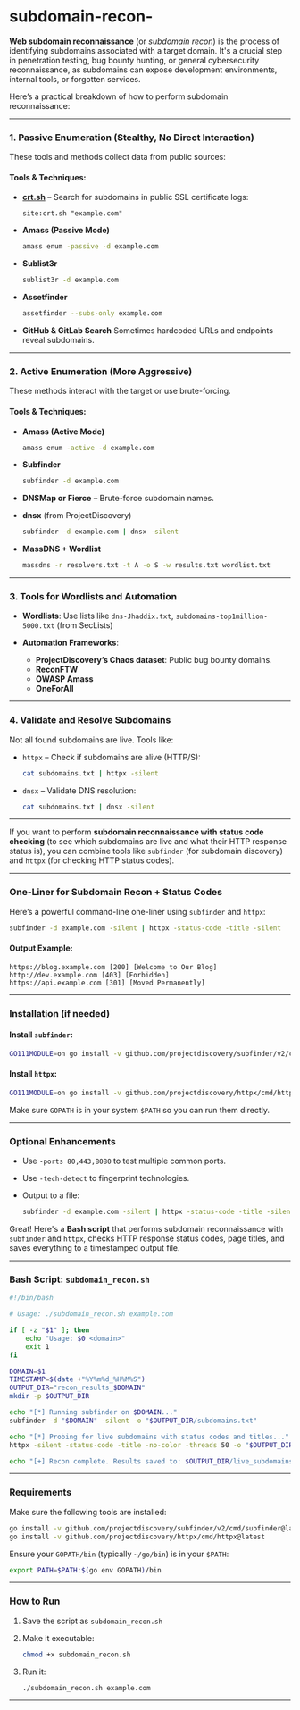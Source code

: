 # subdomain-recon-
**Web subdomain reconnaissance** (or *subdomain recon*) is the process of identifying subdomains associated with a target domain. It's a crucial step in penetration testing, bug bounty hunting, or general cybersecurity reconnaissance, as subdomains can expose development environments, internal tools, or forgotten services.

Here’s a practical breakdown of how to perform subdomain reconnaissance:

---

### **1. Passive Enumeration (Stealthy, No Direct Interaction)**

These tools and methods collect data from public sources:

#### Tools & Techniques:

* **[crt.sh](https://crt.sh/)** – Search for subdomains in public SSL certificate logs:

  ```
  site:crt.sh "example.com"
  ```
* **Amass (Passive Mode)**

  ```bash
  amass enum -passive -d example.com
  ```
* **Sublist3r**

  ```bash
  sublist3r -d example.com
  ```
* **Assetfinder**

  ```bash
  assetfinder --subs-only example.com
  ```
* **GitHub & GitLab Search**
  Sometimes hardcoded URLs and endpoints reveal subdomains.

---

###  **2. Active Enumeration (More Aggressive)**

These methods interact with the target or use brute-forcing.

#### Tools & Techniques:

* **Amass (Active Mode)**

  ```bash
  amass enum -active -d example.com
  ```
* **Subfinder**

  ```bash
  subfinder -d example.com
  ```
* **DNSMap or Fierce** – Brute-force subdomain names.
* **dnsx** (from ProjectDiscovery)

  ```bash
  subfinder -d example.com | dnsx -silent
  ```
* **MassDNS + Wordlist**

  ```bash
  massdns -r resolvers.txt -t A -o S -w results.txt wordlist.txt
  ```

---

###  **3. Tools for Wordlists and Automation**

* **Wordlists**: Use lists like `dns-Jhaddix.txt`, `subdomains-top1million-5000.txt` (from SecLists)
* **Automation Frameworks**:

  * **ProjectDiscovery’s Chaos dataset**: Public bug bounty domains.
  * **ReconFTW**
  * **OWASP Amass**
  * **OneForAll**

---

###  **4. Validate and Resolve Subdomains**

Not all found subdomains are live. Tools like:

* `httpx` – Check if subdomains are alive (HTTP/S):

  ```bash
  cat subdomains.txt | httpx -silent
  ```
* `dnsx` – Validate DNS resolution:

  ```bash
  cat subdomains.txt | dnsx -silent
  ```

---

If you want to perform **subdomain reconnaissance with status code checking** (to see which subdomains are live and what their HTTP response status is), you can combine tools like `subfinder` (for subdomain discovery) and `httpx` (for checking HTTP status codes).

---

###  **One-Liner for Subdomain Recon + Status Codes**

Here’s a powerful command-line one-liner using `subfinder` and `httpx`:

```bash
subfinder -d example.com -silent | httpx -status-code -title -silent
```

####  Output Example:

```
https://blog.example.com [200] [Welcome to Our Blog]
http://dev.example.com [403] [Forbidden]
https://api.example.com [301] [Moved Permanently]
```

---

###  **Installation (if needed)**

#### Install `subfinder`:

```bash
GO111MODULE=on go install -v github.com/projectdiscovery/subfinder/v2/cmd/subfinder@latest
```

#### Install `httpx`:

```bash
GO111MODULE=on go install -v github.com/projectdiscovery/httpx/cmd/httpx@latest
```

Make sure `GOPATH` is in your system `$PATH` so you can run them directly.

---

###  **Optional Enhancements**

* Use `-ports 80,443,8080` to test multiple common ports.
* Use `-tech-detect` to fingerprint technologies.
* Output to a file:

  ```bash
  subfinder -d example.com -silent | httpx -status-code -title -silent -o live_subdomains.txt
  ```
Great! Here's a **Bash script** that performs subdomain reconnaissance with `subfinder` and `httpx`, checks HTTP response status codes, page titles, and saves everything to a timestamped output file.

---

###  **Bash Script: `subdomain_recon.sh`**

```bash
#!/bin/bash

# Usage: ./subdomain_recon.sh example.com

if [ -z "$1" ]; then
    echo "Usage: $0 <domain>"
    exit 1
fi

DOMAIN=$1
TIMESTAMP=$(date +"%Y%m%d_%H%M%S")
OUTPUT_DIR="recon_results_$DOMAIN"
mkdir -p $OUTPUT_DIR

echo "[*] Running subfinder on $DOMAIN..."
subfinder -d "$DOMAIN" -silent -o "$OUTPUT_DIR/subdomains.txt"

echo "[*] Probing for live subdomains with status codes and titles..."
httpx -silent -status-code -title -no-color -threads 50 -o "$OUTPUT_DIR/live_subdomains_$TIMESTAMP.txt" < "$OUTPUT_DIR/subdomains.txt"

echo "[+] Recon complete. Results saved to: $OUTPUT_DIR/live_subdomains_$TIMESTAMP.txt"
```

---

### **Requirements**

Make sure the following tools are installed:

```bash
go install -v github.com/projectdiscovery/subfinder/v2/cmd/subfinder@latest
go install -v github.com/projectdiscovery/httpx/cmd/httpx@latest
```

Ensure your `GOPATH/bin` (typically `~/go/bin`) is in your `$PATH`:

```bash
export PATH=$PATH:$(go env GOPATH)/bin
```

---

###  **How to Run**

1. Save the script as `subdomain_recon.sh`
2. Make it executable:

   ```bash
   chmod +x subdomain_recon.sh

   ```
   
3. Run it:

   ```bash
   ./subdomain_recon.sh example.com
   ```

---





